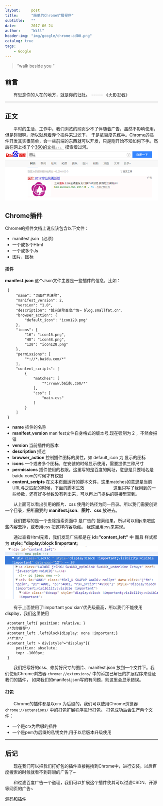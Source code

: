 ```yaml
---
layout:     post
title:      "简单的Chrome扩展程序"
subtitle:   ""
date:       2017-06-24
author:     "Will"
header-img: "img/google/chrome-ad00.png"
catalog: true
tags:
    - Google
---
```


> “walk beside you ”


## 前言 

　　有思念你的人在的地方，就是你的归处。
                                ------  《火影忍者》

---

## 正文

　　平时的生活、工作中，我们浏览的网页少不了伴随着广告，虽然不影响使用，但是碍眼啊。所以就想着弄个插件来过滤下，
于是拿百度先练手。Chrome的插件开发其实很简单，会一些前端的东西就可以开发，只是刚开始不知如何下手。然后在网上找了个[360的文档。。。](http://open.chrome.360.cn/extension_dev/overview.html)
摸索着过河。
![baidu](/img/google/chrome-ad01.png)
## Chrome插件

Chrome的插件文档上说应该包含以下文件：
   * manifest.json（必须）
   * 一个或多个Html
   * 一个或多个Js
   * 图片、图标

#### 插件
   **manifest.json** 这个Json文件主要是一些插件的信息，比如：

   ```
    {
        "name": "页面广告清除",
        "manifest_version": 2,
        "version": "1.0",
        "description": "暂只清除百度广告~ blog.smallfat.cn",
        "browser_action": {
            "default_icon": "icon128.png"
        },
        "icons": {
            "16": "icon16.png",
            "48": "icon48.png",
            "128": "icon128.png"
        },
        "permissions": [
            "*://*.baidu.com/*"
        ],
        "content_scripts": [
            {
                "matches": [
                    "*://www.baidu.com/*"
                ],
                "css": [
                    "main.css"
                ]
            }
        ]
    }
   ```

   * **name** 插件的名称
   * **manifest_version** manifest文件自身格式的版本号,现在强制为 2 ，不然会报错
   * **version** 当前插件的版本
   * **description** 描述
   * **browser_action** 控制插件图标的属性，如 default_icon 为 显示的图标
   * **icons** 一个或者多个图标，在安装的时候显示使用，需要提供三种尺寸
   * **permissions** 插件使用的权限，这里写的是百度的网址，意思是只要域名是baidu.com的时候才有权限
   * **content_scripts** 在文本页面运行的脚本文件，这里matches的意思是当前URL与之匹配的时候，下面的脚本生效
　　
　　
　　这里只写了我用到的一些参数，还有好多参数没有列出来，可以再上门提供的链接里查到。

　　从上面可以看出引用的图片、css 使用的路径为同一目录。所以我们需要创建一个目录，把所需要的
   **manifest.json**、**图片**、**css** 放进去。

　　我们要写的是一个去除搜索页面中 是广告的 搜索结果，所以可以用js来吧这些内容去掉，或者用css 把这样内容隐藏。
我这里用css来实现。

　　通过查看Html元素，我们发现广告都是在 **id="content_left"** 中 而且 样式都为 **style="display:block !important;**
   ![content_left](/img/google/chrome-ad02.png)

　　有于上面使用了!important you'xian'优先级最高，所以我们不能使用display，我们这里使用
   ```
    #content_left{ position: relative; }
    /*为你推荐*/
    #content_left .leftBlock{display: none !important;}
    /*广告*/
    #content_left > div[style^="display"]{
        position: absolute;
        top: -1000px;
    }

   ```

　　我们把写好的css、修剪好尺寸的图片、manifest.json 放到一个文件下。我们使用Chrome浏览器 ```chrome://extensions/``` 中的添加已解压的扩展程序来验证我们的插件，
如果我们的manifest.json写的有问题，则这里会显示错误。


#### 打包

　　Chrome的插件都是以crx 为后缀的。我们可以使用Chrome浏览器 ```chrome://extensions/``` 中的打包扩展程序进行打包。
打包成功后会生产两个文件：
   * 一个是crx为后缀的插件
   * 一个是pem为后缀的私钥文件,用于以后版本升级使用

---

## 后记

　　现在我们可以把我们打好包的插件直接拖拽到Chrome中，进行安装。以后百度搜索的时候就看不到碍眼的广告了~

　　和过滤百度广告一个道理，我们可以扩展这个插件使其可以过滤CSDN、开源等网页的广告~

   [源码和插件](http://pan.baidu.com/s/1o78UHaa)

　　

